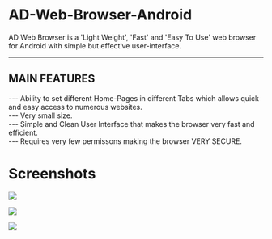 # AD-Web-Browser-Android

AD Web Browser is a 'Light Weight', 'Fast' and 'Easy To Use' web browser for Android with simple but effective user-interface.

----------------------------------------  
MAIN FEATURES  
----------------------------------------  
--- Ability to set different Home-Pages in different Tabs which allows quick and easy access to numerous websites.  
--- Very small size.  
--- Simple and Clean User Interface that makes the browser very fast and efficient.  
--- Requires very few permissons making the browser VERY SECURE.    


# Screenshots

![](http://www.adhungana.com.np/img/ad_browser_1.png) 
  
    
    
![](http://www.adhungana.com.np/img/ad_browser_2.png)  
  
    
    
![](http://www.adhungana.com.np/img/ad_browser_3.png)  
